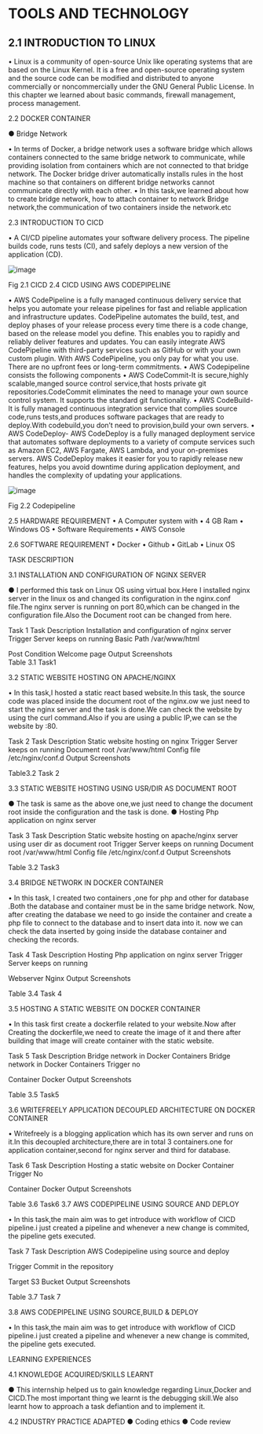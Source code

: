 <h1>TOOLS AND TECHNOLOGY</h1>


<h2>2.1 INTRODUCTION TO LINUX</h2>

•	Linux is a community of open-source Unix like operating systems that are based on the Linux Kernel. It is a free and open-source operating system and the source code can be modified and distributed to anyone commercially or noncommercially under the GNU General Public License. In this chapter we learned about basic commands, firewall management, process management.

2.2 DOCKER CONTAINER

●	Bridge Network

•	In terms of Docker, a bridge network uses a software bridge which allows containers connected to the same bridge network to communicate, while providing isolation from containers which are not connected to that bridge network. The Docker bridge driver automatically installs rules in the host machine so that containers on different bridge networks cannot communicate directly with each other.
•	In this task,we learned about how to create bridge network, how to attach container to network Bridge network,the communication of two containers inside the network.etc

2.3 INTRODUCTION TO CICD

•	A CI/CD pipeline automates your software delivery process. The pipeline builds code, runs tests (CI), and safely deploys a new version of the application (CD).

![image](https://user-images.githubusercontent.com/60308162/178236813-5b0f444e-49b3-46dd-8d2b-12a6080f79d6.png)

 
Fig 2.1 CICD 
2.4 CICD USING AWS CODEPIPELINE

•	AWS CodePipeline is a fully managed continuous delivery service that helps you automate your release pipelines for fast and reliable application and infrastructure updates. CodePipeline automates the build, test, and deploy phases of your release process every time there is a code change, based on the release model you define. This enables you to rapidly and reliably deliver features and updates. You can easily integrate AWS CodePipeline with third-party services such as GitHub or with your own custom plugin. With AWS CodePipeline, you only pay for what you use. There are no upfront fees or long-term commitments.
•	AWS Codepipeline consists the following components
•	AWS CodeCommit-It is secure,highly scalable,manged source control service,that hosts private git repositories.CodeCommit eliminates the need to manage your own source control system. It supports the standard git functionality.
•	AWS CodeBuild-It is fully managed continuous integration service that complies source code,runs tests,and produces software packages that are ready to deploy.With codebuild,you don’t need to provision,build your own servers.
•	AWS CodeDeploy- AWS CodeDeploy is a fully managed deployment service that automates software deployments to a variety of compute services such as Amazon EC2, AWS Fargate, AWS Lambda, and your on-premises servers. AWS CodeDeploy makes it easier for you to rapidly release new features, helps you avoid downtime during application deployment, and handles the complexity of updating your applications.

![image](https://user-images.githubusercontent.com/60308162/178236885-fcee3615-c5cf-4df3-b91d-c83260ebc5a0.png)


Fig 2.2 Codepipeline

2.5 HARDWARE REQUIREMENT
•	A Computer system with 
•	4 GB Ram
•	Windows OS
•	Software Requirements 
•	AWS Console

2.6 SOFTWARE REQUIREMENT
•	Docker
•	Github
•	GitLab
•	Linux OS	












TASK DESCRIPTION


3.1 INSTALLATION AND CONFIGURATION OF NGINX SERVER

●	I performed this task on Linux OS using virtual box.Here I installed nginx server in the linux os and changed its configuration in the nginx.conf file.The nginx server is running on port 80,which can be changed in the configuration file.Also the Document root can be changed from here.

Task 1
Task Description	Installation and configuration of nginx server
Trigger	Server keeps on running
Basic Path	/var/www/html

Post Condition	Welcome page
Output Screenshots	  
Table 3.1 Task1

3.2 STATIC WEBSITE HOSTING ON APACHE/NGINX

•	In this task,I hosted a static react based website.In this task, the source code was placed inside the document root of the nginx.ow we just need to start the nginx server and the task is done.We can check the website by using the curl command.Also if you are using a public IP,we can se the website by <public ip >:80.





Task 2
Task Description	Static website hosting on nginx
Trigger	Server keeps on running
Document root	/var/www/html
Config file	/etc/nginx/conf.d
Output Screenshots	
 
Table3.2 Task 2

3.3 STATIC WEBSITE HOSTING USING USR/DIR AS DOCUMENT ROOT

●	The task is same as the above one,we just need to change the document root inside the configuration and the task is done.
●	Hosting Php application on nginx server

Task 3
Task Description	Static website hosting on apache/nginx server using user dir as  document root
Trigger	Server keeps on running
Document root	/var/www/html
Config file	/etc/nginx/conf.d
Output Screenshots	
 
Table 3.2 Task3







3.4 BRIDGE NETWORK IN DOCKER CONTAINER

•	In this task, I created two containers ,one for php and other for database .Both the database and container must be in the same bridge network. Now, after creating the database we need to go inside the container and create a php file to connect to the database and to insert data into it. now we can check the data inserted by going inside the database container and checking the records.

Task 4
Task Description	Hosting Php application on nginx server
Trigger	Server keeps on running
	
Webserver	Nginx
Output Screenshots	
 
Table 3.4 Task 4

3.5 HOSTING A STATIC WEBSITE ON DOCKER CONTAINER

•	In this task first create a dockerfile related to your website.Now after Creating the dockerfile,we need to create the image of it and there after building that image will create container with the static website.




Task 5
Task Description	Bridge network in Docker Containers Bridge network in Docker Containers
Trigger	no
	
Container	Docker
Output Screenshots	
 
	
Table 3.5 Task5

3.6 WRITEFREELY APPLICATION DECOUPLED ARCHITECTURE ON DOCKER CONTAINER

•	Writefreely is a blogging application which has its own server and runs on it.In this decoupled architecture,there are in total 3 containers.one for application container,second for nginx server and third for database.










Task 6
Task Description	Hosting a static website on Docker Container
Trigger	No
	
Container	Docker
Output Screenshots	
 
Table 3.6 Task6
3.7 AWS CODEPIPELINE USING SOURCE AND DEPLOY

•	In this task,the main aim was to get introduce with workflow of CICD pipeline.i just created a pipeline and whenever a new change is commited, the pipeline gets executed.

Task 7
Task Description	AWS Codepipeline using source and deploy

Trigger	Commit in the repository
	
Target	S3 Bucket
Output Screenshots	

Table 3.7 Task 7

3.8 AWS CODEPIPELINE USING SOURCE,BUILD & DEPLOY

•	In this task,the main aim was to get introduce with workflow of CICD pipeline.i just created a pipeline and whenever a new change is commited, the pipeline gets executed.

 
LEARNING EXPERIENCES


4.1 KNOWLEDGE ACQUIRED/SKILLS LEARNT

●	This internship helped us to gain knowledge regarding Linux,Docker and CICD.The most important thing we learnt is the debugging skill.We also learnt how to approach a task defiantion and to implement it.

4.2 INDUSTRY PRACTICE ADAPTED
●	Coding ethics
●	Code review
